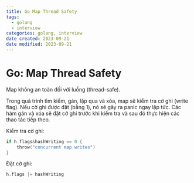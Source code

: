 ```yaml
---
title: Go Map Thread Safety
tags:
  - golang
  - interview
categories: golang, interview
date created: 2023-09-21
date modified: 2023-09-21
---
```


# Go: Map Thread Safety

Map không an toàn đối với luồng (thread-safe).

Trong quá trình tìm kiếm, gán, lặp qua và xóa, map sẽ kiểm tra cờ ghi (write flag). Nếu cờ ghi được đặt (bằng 1), nó sẽ gây ra panic ngay lập tức. Các hàm gán và xóa sẽ đặt cờ ghi trước khi kiểm tra và sau đó thực hiện các thao tác tiếp theo.

Kiểm tra cờ ghi:

```go
if h.flags&hashWriting == 0 {
	throw("concurrent map writes")
}
```

Đặt cờ ghi:

```go
h.flags |= hashWriting
```
